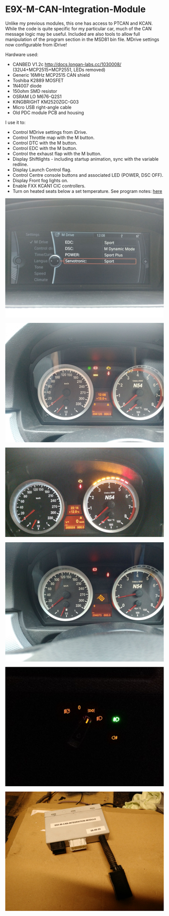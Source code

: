 # E9X-M-CAN-Integration-Module
 
Unlike my previous modules, this one has access to PTCAN and KCAN. While the code is quite specific for my particular car, much of the CAN message logic may be useful.
Included are also tools to allow full manipulation of the program section in the MSD81 bin file.
MDrive settings now configurable from iDrive!


Hardware used:
 
* CANBED V1.2c http://docs.longan-labs.cc/1030008/ (32U4+MCP2515+MCP2551, LEDs removed) 
* Generic 16MHz MCP2515 CAN shield
* Toshiba K2889 MOSFET
* 1N4007 diode
* 150ohm SMD resistor
* OSRAM LO M676-Q2S1
* KINGBRIGHT KM2520ZGC-G03
* Micro USB right-angle cable
* Old PDC module PCB and housing



I use it to:

* Control MDrive settings from iDrive.
* Control Throttle map with the M button.
* Control DTC with the M button.
* Control EDC with the M button.
* Control the exhaust flap with the M button.
* Display Shiftlights - including startup animation, sync with the variable redline.
* Display Launch Control flag.
* Control Centre console buttons and associated LED (POWER, DSC OFF).
* Display Front fog lights on.
* Enable FXX KCAN1 CIC controllers.
* Turn on heated seats below a set temperature.
See program notes: [here](E9X-M-CAN-Integration-Module/program-notes.ino)


![settings](img/idrive-settings.jpg "idrive-settings")

![kombi-m](img/kombi-m.jpg "kombi-m")

![shiftlights](img/shiftlight.jpg "shiftlights")

![launchcontrol](img/launch-control/kombi.jpg "launchcontrol")

![fog](fog/indicatoron.jpg "fog")

![case](img/case.jpg "case")

